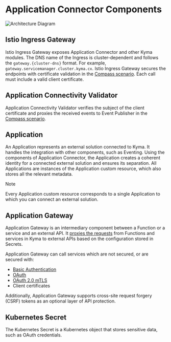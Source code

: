 # Application Connector Components

![Architecture Diagram](../../assets/ac-application-connector-architecture.svg)

## Istio Ingress Gateway

Istio Ingress Gateway exposes Application Connector and other Kyma modules.
The DNS name of the Ingress is cluster-dependent and follows the `gateway.{cluster-dns}` format. For example, `gateway.servicemanager.cluster.kyma.cx`.
Istio Ingress Gateway secures the endpoints with certificate validation in the [Compass scenario](../README.md). Each call must include a valid client certificate.

## Application Connectivity Validator

Application Connectivity Validator verifies the subject of the client certificate and proxies the received events to Event Publisher in the [Compass scenario](../README.md).

## Application

An Application represents an external solution connected to Kyma. It handles the integration with other components, such as Eventing.
Using the components of Application Connector, the Application creates a coherent identity for a connected external solution and ensures its separation.
All Applications are instances of the Application custom resource, which also stores all the relevant metadata.

> [!NOTE]
> Every Application custom resource corresponds to a single Application to which you can connect an external solution.

## Application Gateway

Application Gateway is an intermediary component between a Function or a service and an external API.
It [proxies the requests](04-20-application-gateway.md) from Functions and services in Kyma to external APIs based on the configuration stored in Secrets.

Application Gateway can call services which are not secured, or are secured with:

- [Basic Authentication](https://tools.ietf.org/html/rfc7617)
- [OAuth](https://tools.ietf.org/html/rfc6750)
- [OAuth 2.0 mTLS](https://datatracker.ietf.org/doc/html/rfc8705)
- Client certificates

Additionally, Application Gateway supports cross-site request forgery (CSRF) tokens as an optional layer of API protection.

## Kubernetes Secret

The Kubernetes Secret is a Kubernetes object that stores sensitive data, such as OAuth credentials.

